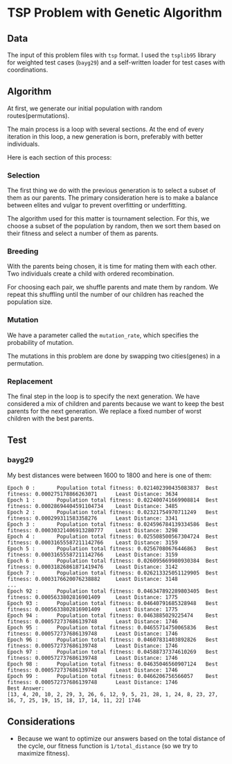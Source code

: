 # TSP Problem with Genetic Algorithm
## Data
The input of this problem files with `tsp` format. I used the `tsplib95` library for weighted test cases (`bayg29`) and a self-written loader for test cases with coordinations.

## Algorithm
At first, we generate our initial population with random routes(permutations).

The main process is a loop with several sections. At the end of every iteration in this loop, a new generation is born, preferably with better individuals.

Here is each section of this process:

### Selection
The first thing we do with the previous generation is to select a subset of them as our parents. The primary consideration here is to make a balance between elites and vulgar to prevent overfitting or underfitting.

The algorithm used for this matter is tournament selection. For this, we choose a subset of the population by random, then we sort them based on their fitness and select a number of them as parents.

### Breeding
With the parents being chosen, it is time for mating them with each other. Two individuals create a child with ordered recombination.

For choosing each pair, we shuffle parents and mate them by random. We repeat this shuffling until the number of our children has reached the population size.

### Mutation
We have a parameter called the `mutation_rate`, which specifies the probability of mutation.

The mutations in this problem are done by swapping two cities(genes) in a permutation.

### Replacement
The final step in the loop is to specify the next generation. We have considered a mix of children and parents because we want to keep the best parents for the next generation.
We replace a fixed number of worst children with the best parents.

## Test
### bayg29
My best distances were between 1600 to 1800 and here is one of them:
```
Epoch 0 :       Population total fitness: 0.021402390435083837  Best fitness: 0.000275178866263071      Least Distance: 3634
Epoch 1 :       Population total fitness: 0.022400741669908814  Best fitness: 0.00028694404591104734    Least Distance: 3485
Epoch 2 :       Population total fitness: 0.02321754970711249   Best fitness: 0.000299311583358276      Least Distance: 3341
Epoch 3 :       Population total fitness: 0.024596784139334586  Best fitness: 0.00030321406913280777    Least Distance: 3298
Epoch 4 :       Population total fitness: 0.025508500567304724  Best fitness: 0.00031655587211142766    Least Distance: 3159
Epoch 5 :       Population total fitness: 0.02567080676446863   Best fitness: 0.00031655587211142766    Least Distance: 3159
Epoch 6 :       Population total fitness: 0.026095669980930384  Best fitness: 0.00031826861871419476    Least Distance: 3142
Epoch 7 :       Population total fitness: 0.026213325051129905  Best fitness: 0.0003176620076238882     Least Distance: 3148
...
Epoch 92 :      Population total fitness: 0.046347892289803405  Best fitness: 0.0005633802816901409     Least Distance: 1775
Epoch 93 :      Population total fitness: 0.04640791685328948   Best fitness: 0.0005633802816901409     Least Distance: 1775
Epoch 94 :      Population total fitness: 0.0463885029225474    Best fitness: 0.000572737686139748      Least Distance: 1746
Epoch 95 :      Population total fitness: 0.04655714750065836   Best fitness: 0.000572737686139748      Least Distance: 1746
Epoch 96 :      Population total fitness: 0.04607831403892826   Best fitness: 0.000572737686139748      Least Distance: 1746
Epoch 97 :      Population total fitness: 0.04588737374610269   Best fitness: 0.000572737686139748      Least Distance: 1746
Epoch 98 :      Population total fitness: 0.04635046560907124   Best fitness: 0.000572737686139748      Least Distance: 1746
Epoch 99 :      Population total fitness: 0.0466206756566057    Best fitness: 0.000572737686139748      Least Distance: 1746
Best Answer:
[13, 4, 20, 10, 2, 29, 3, 26, 6, 12, 9, 5, 21, 28, 1, 24, 8, 23, 27, 16, 7, 25, 19, 15, 18, 17, 14, 11, 22] 1746
```


## Considerations
- Because we want to optimize our answers based on the total distance of the cycle, our fitness function is `1/total_distance` (so we try to maximize fitness).

